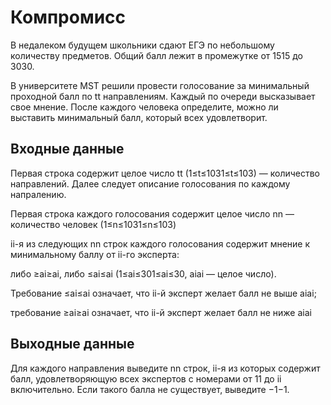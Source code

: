 # Компромисс

В недалеком будущем школьники сдают ЕГЭ по небольшому количеству предметов. Общий балл лежит в промежутке от 1515 до 3030.

В университете MST решили провести голосование за минимальный проходной балл по tt направлениям. Каждый по очереди высказывает свое мнение. После каждого человека определите, можно ли выставить минимальный балл, который всех удовлетворит.

## Входные данные

Первая строка содержит целое число tt (1≤t≤1031≤t≤103) — количество направлений. Далее следует описание голосования по каждому напралению.

Первая строка каждого голосования содержит целое число nn — количество человек (1≤n≤1031≤n≤103)

ii-я из следующих nn строк каждого голосования содержит мнение к минимальному баллу от ii-го эксперта:

либо ≥ai≥ai​, либо ≤ai≤ai​ (1≤ai≤301≤ai​≤30, aiai​ — целое число).

Требование ≤ai≤ai​ означает, что ii-й эксперт желает балл не выше aiai​;

требование ≥ai≥ai​ означает, что ii-й эксперт желает балл не ниже aiai​

## Выходные данные

Для каждого направления выведите nn строк, ii-я из которых содержит балл, удовлетворяющую всех экспертов с номерами от 11 до ii включительно. Если такого балла не существует, выведите −1−1.